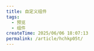 ```yaml
---
title: 自定义组件
tags:
  - 预览
  - 组件
createTime: 2025/06/06 18:07:13
permalink: /article/hchkp05t/
---
```


<CustomComponent />
